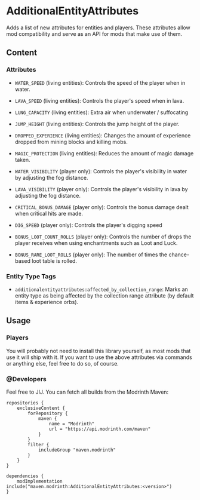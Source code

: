 # AdditionalEntityAttributes

Adds a list of new attributes for entities and players.
These attributes allow mod compatibility and serve as an API for mods that make use of them.

## Content

### Attributes
- `WATER_SPEED` (living entities): Controls the speed of the player when in water.
- `LAVA_SPEED` (living entities): Controls the player's speed when in lava.
- `LUNG_CAPACITY` (living entities): Extra air when underwater / suffocating
- `JUMP_HEIGHT` (living entities): Controls the jump height of the player.
- `DROPPED_EXPERIENCE` (living entities): Changes the amount of experience dropped from mining blocks and killing mobs.
- `MAGIC_PROTECTION` (living entities): Reduces the amount of magic damage taken.


- `WATER_VISIBILITY` (player only): Controls the player's visibility in water by adjusting the fog distance.
- `LAVA_VISIBILITY` (player only): Controls the player's visibility in lava by adjusting the fog distance.
- `CRITICAL_BONUS_DAMAGE` (player only): Controls the bonus damage dealt when critical hits are made.
- `DIG_SPEED` (player only): Controls the player's digging speed
- `BONUS_LOOT_COUNT_ROLLS` (player only): Controls the number of drops the player receives when using enchantments such as Loot and Luck.
- `BONUS_RARE_LOOT_ROLLS` (player only): The number of times the chance-based loot table is rolled.


### Entity Type Tags

- `additionalentityattributes:affected_by_collection_range`: Marks an entity type as being affected by the collection range attribute (by default items & experience orbs).

## Usage

### Players
You will probably not need to install this library yourself, as most mods that use it will ship with it. If you want to use the above attributes via commands or anything else, feel free to do so, of course.

### @Developers
Feel free to JIJ.
You can fetch all builds from the Modrinth Maven:

```
repositories {
	exclusiveContent {
		forRepository {
			maven {
				name = "Modrinth"
				url = "https://api.modrinth.com/maven"
			}
		}
		filter {
			includeGroup "maven.modrinth"
		}
	}
}
```

```
dependencies {
	modImplementation include("maven.modrinth:AdditionalEntityAttributes:<version>")
}
```
